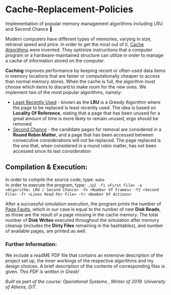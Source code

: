 # Cache-Replacement-Policies
Implementation of popular memory management algorithms including LRU and Second Chance 💾

Modern computers have different types of memories, varying in size, retrieval speed and price. In order to get the most out of it, [Cache Algorithms](https://en.wikipedia.org/wiki/Cache_replacement_policies)
were invented. They optimize instructions that a computer program or a hardware-maintained structure can utilize in order to manage a cache of
information stored on the computer.</br>

**Caching** improves performance by keeping recent or often-used data items in memory locations that are faster
or computationally cheaper to access than normal memory stores. When the cache is full, the algorithm must choose which items to discard to make room 
for the new ones. We implement two of the most popular algorithms, namely:
* [Least Recently Used](https://www.educative.io/answers/what-is-the-least-recently-used-page-replacement-algorithm) - known as the **LRU** is a Greedy Algorithm where the page to be replaced
is least recently used. The idea is based on **Locality Of Reference**, stating that a page that has been unused for a great amount of time is more
likely to remain unused, ergo should be removed
* [Second Chance](https://www.geeksforgeeks.org/second-chance-or-clock-page-replacement-policy/) - the candidate pages for removal are considered in a
**Round Robin Matter**, and a page that has been accessed between consecutive considerations will not be replaced. The page replaced is the one that,
when considered in a round robin matter, has not been accessed since its last consideration

## Compilation & Execution:

In order to compile the source code, type: `make` </br>
In order to execute the program, type: `./p2 -f1 <First File> -a <Algorithm: LRU / Second Chance> -fn <Number Of Frames> -f2 <Second File> -fr <Lines Read Per File> -tr <Number Of Actions>`

After a successful simulation execution, the program prints the number of [Page Faults](https://en.wikipedia.org/wiki/Page_fault),
which in our case is equal to the number of new **Disk Reads**, as those are the result of a page missing in the cache memory. The total number of **Disk Writes**
executed throughout the simulation after memory cleanup (includes the **Dirty Files** remaining in the hashtables), and number of available pages, are printed as well.

### Further Information:

We include a readME PDF file that contains an extensive description of the project set up, the inner workings of the respective algorithms and my design choices.
A brief description of the contents of corresponding files is given. *This PDF is written in Greek!*

*Built as part of the course: Operational Systems , Winter of 2019. University of Athens, DiT.*
